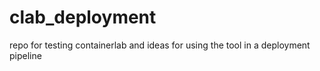 # clab_deployment
repo for testing containerlab and ideas for using the tool in a deployment pipeline
